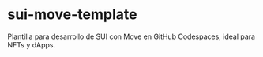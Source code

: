 # sui-move-template
Plantilla para desarrollo de SUI con Move en GitHub Codespaces, ideal para NFTs y dApps.
